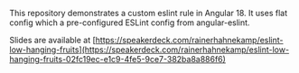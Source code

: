 This repository demonstrates a custom eslint rule in Angular 18. It uses flat config which a pre-configured ESLint config from angular-eslint.

Slides are available at [https://speakerdeck.com/rainerhahnekamp/eslint-low-hanging-fruits](https://speakerdeck.com/rainerhahnekamp/eslint-low-hanging-fruits-02fc19ec-e1c9-4fe5-9ce7-382ba8a886f6)
